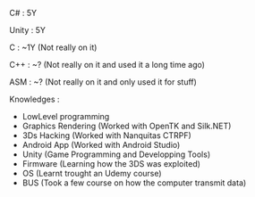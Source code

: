 C# : 5Y

Unity : 5Y

C : ~1Y (Not really on it)

C++ : ~? (Not really on it and used it a long time ago)

ASM : ~? (Not really on it and only used it for stuff)

Knowledges :
  - LowLevel programming
  - Graphics Rendering (Worked with OpenTK and Silk.NET)
  - 3Ds Hacking (Worked with Nanquitas CTRPF)
  - Android App (Worked with Android Studio)
  - Unity (Game Programming and Developping Tools)
  - Firmware (Learning how the 3DS was exploited)
  - OS (Learnt trought an Udemy course)
  - BUS (Took a few course on how the computer transmit data)
